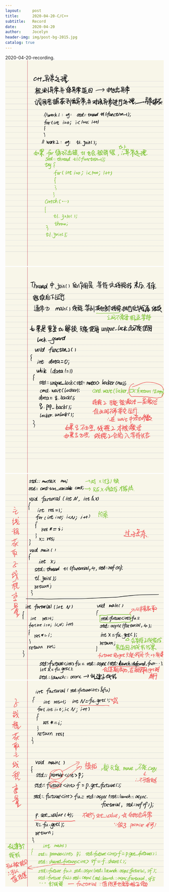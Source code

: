 ```yaml
---
layout:     post
title:      2020-04-20-C/C++
subtitle:   Record
date:       2020-04-20
author:     Jocelyn
header-img: img/post-bg-2015.jpg
catalog: true
---
```


2020-04-20-recording.
![](2020-04-20-2.jpg)
![](2020-04-20-3.jpg)
![](2020-04-20-4.jpg)
![](2020-04-20-5.jpg)